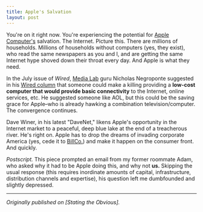 ```yaml
---
title: Apple's Salvation
layout: post
---
```


You're on it right now. You're experiencing the potential for [Apple Computer's](http://www.apple.com/) salvation. The Internet. Picture this. There are millions of households. Millions of households without computers (yes, they exist), who read the same newspapers as you and I, and are getting the same Internet hype shoved down their throat every day. And Apple is what they need.

In the July issue of *Wired*, [Media Lab](http://www.media.mit.edu/) guru Nicholas Negroponte suggested in his [Wired column](http://www.hotwired.com/Lib/Wired/2.07/departments/negroponte.html) that someone could make a killing providing a **low-cost computer that would provide basic connectivity** to the Internet, online services, etc. He suggested someone like AOL, but this could be the saving grace for Apple–who is already hawking a combination television/computer. The convergence continues.

Dave Winer, in his latest "DaveNet," likens Apple's opportunity in the Internet market to a peaceful, deep blue lake at the end of a treacherous river. He's right on. Apple has to drop the dreams of invading corporate America (yes, cede it to [BillCo.](http://www.microsoft.com/)) and make it happen on the consumer front. And quickly.

*Postscript.* This piece prompted an email from my former roommate Adam, who asked why it had to be Apple doing this, and why not **us.** Skipping the usual response (this requires inordinate amounts of capital, infrastructure, distribution channels and expertise), his question left me dumbfounded and slightly depressed.

---

*Originally published on [Stating the Obvious].*
